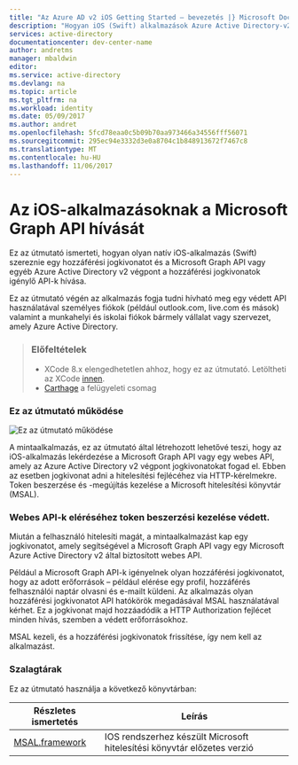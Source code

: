 ```yaml
---
title: "Az Azure AD v2 iOS Getting Started – bevezetés |} Microsoft Docs"
description: "Hogyan iOS (Swift) alkalmazások Azure Active Directory-v2 végpontja hozzáférési jogkivonatok igénylő API meghívása"
services: active-directory
documentationcenter: dev-center-name
author: andretms
manager: mbaldwin
editor: 
ms.service: active-directory
ms.devlang: na
ms.topic: article
ms.tgt_pltfrm: na
ms.workload: identity
ms.date: 05/09/2017
ms.author: andret
ms.openlocfilehash: 5fcd78eaa0c5b09b70aa973466a34556fff56071
ms.sourcegitcommit: 295ec94e3332d3e0a8704c1b848913672f7467c8
ms.translationtype: MT
ms.contentlocale: hu-HU
ms.lasthandoff: 11/06/2017
---
```

# <a name="call-the-microsoft-graph-api-from-an-ios-app"></a>Az iOS-alkalmazásoknak a Microsoft Graph API hívását

Ez az útmutató ismerteti, hogyan olyan natív iOS-alkalmazás (Swift) szereznie egy hozzáférési jogkivonatot és a Microsoft Graph API vagy egyéb Azure Active Directory v2 végpont a hozzáférési jogkivonatok igénylő API-k hívása.

Ez az útmutató végén az alkalmazás fogja tudni hívható meg egy védett API használatával személyes fiókok (például outlook.com, live.com és mások) valamint a munkahelyi és iskolai fiókok bármely vállalat vagy szervezet, amely Azure Active Directory.

> ### <a name="pre-requisites"></a>Előfeltételek
> - XCode 8.x elengedhetetlen ahhoz, hogy ez az útmutató. Letöltheti az XCode [innen](https://geo.itunes.apple.com/us/app/xcode/id497799835?mt=12 "XCode letöltési URL-cím").
> - [Carthage](https://github.com/Carthage/Carthage) a felügyeleti csomag

### <a name="how-this-guide-works"></a>Ez az útmutató működése

![Ez az útmutató működése](media/active-directory-mobileanddesktopapp-ios-introduction/iosintro.png)

A mintaalkalmazás, ez az útmutató által létrehozott lehetővé teszi, hogy az iOS-alkalmazás lekérdezése a Microsoft Graph API vagy egy webes API, amely az Azure Active Directory v2 végpont jogkivonatokat fogad el. Ebben az esetben jogkivonat adni a hitelesítési fejlécéhez via HTTP-kérelmekre. Token beszerzése és -megújítás kezelése a Microsoft hitelesítési könyvtár (MSAL).


### <a name="handling-token-acquisition-for-accessing-protected-web-apis"></a>Webes API-k eléréséhez token beszerzési kezelése védett.

Miután a felhasználó hitelesíti magát, a mintaalkalmazást kap egy jogkivonatot, amely segítségével a Microsoft Graph API vagy egy Microsoft Azure Active Directory v2 által biztosított webes API.

Például a Microsoft Graph API-k igényelnek olyan hozzáférési jogkivonatot, hogy az adott erőforrások – például elérése egy profil, hozzáférés felhasználói naptár olvasni és e-mailt küldeni. Az alkalmazás olyan hozzáférési jogkivonatot API hatókörök megadásával MSAL használatával kérhet. Ez a jogkivonat majd hozzáadódik a HTTP Authorization fejlécet minden hívás, szemben a védett erőforrásokhoz.

MSAL kezeli, és a hozzáférési jogkivonatok frissítése, így nem kell az alkalmazást.


### <a name="libraries"></a>Szalagtárak

Ez az útmutató használja a következő könyvtárban:

|Részletes ismertetés|Leírás|
|---|---|
|[MSAL.framework](https://github.com/AzureAD/microsoft-authentication-library-for-objc)|IOS rendszerhez készült Microsoft hitelesítési könyvtár előzetes verzió|

